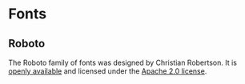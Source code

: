 # Fonts

## Roboto

The Roboto family of fonts was designed by Christian Robertson. It is [openly available](https://github.com/googlefonts/roboto) and licensed under the [Apache 2.0 license](License.txt).

